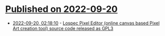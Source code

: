 # [Published on 2022-09-20](index.md)

* [2022-09-20, 02:18:10](https://lobste.rs/s/ngoob0/lospec_pixel_editor_online_canvas_based) - [Lospec Pixel Editor (online canvas based Pixel Art creation tool) source code released as GPL3](https://github.com/lospec/pixel-editor)
